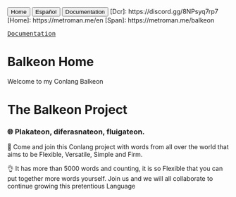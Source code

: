 
<button class="button-82-pushable" role="button" onclick="location.href='./index'">
  <span class="button-82-shadow"></span>
  <span class="button-82-edge"></span>
  <span class="button-82-front text">
  Home
  </span> </button> <button class="button-82-pushable" role="button" onclick="location.href='.../balkeon/index'">
  <span class="button-82-shadow"></span>
  <span class="button-82-edge"></span>
  <span class="button-82-front text">
  Español
  </span> </button>

<button class="button-82-pushable" role="button" onclick="location.href='./docs/index'">
  <span class="button-82-shadow"></span>
  <span class="button-82-edge"></span>
  <span class="button-82-front text">
  Documentation
  </span> </button>
[Dcr]: https://discord.gg/8NPsyq7rp7
[Home]: https://metroman.me/en
[Span]: https://metroman.me/balkeon

[<kbd>Documentation</kbd>][Docs]

[Docs]: https://metroman.me/en/balkeon/docs

# Balkeon Home

Welcome to my Conlang Balkeon

# The Balkeon Project

### 🌐 Plakateon, diferasnateon, fluigateon. 

🎉 Come and join this Conlang project with words from all over the world that aims to be Flexible, Versatile, Simple and Firm.

👌 It has more than 5000 words and counting, it is so Flexible that you can put together more words yourself. Join us and we will all collaborate to continue growing this pretentious Language
